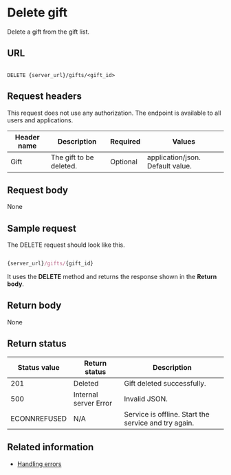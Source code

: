 # Delete gift

Delete a gift from the gift list.

## URL

```shell

DELETE {server_url}/gifts/<gift_id>
```

## Request headers

This request does not use any authorization. The endpoint is available to all users and applications.

| Header name | Description | Required | Values |
| -------------- | ------ | ------------ |------------ |
| Gift | The gift to be deleted. | Optional | application/json. Default value. |

## Request body

None

## Sample request

The DELETE request should look like this.

```js

{server_url}/gifts/{gift_id}
```

It uses the **DELETE** method and returns the response shown in the **Return body**.

## Return body

None

## Return status

| Status value | Return status | Description |
| ------------- | ----------- | ----------- |
| 201 | Deleted | Gift deleted successfully. |
| 500 | Internal server Error | Invalid JSON. |
| ECONNREFUSED | N/A | Service is offline. Start the service and try again. |

## Related information

* [Handling errors](handling_errors)
